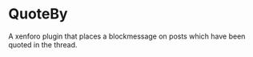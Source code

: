 # QuoteBy

A xenforo plugin that places a blockmessage on posts which have been quoted in the thread.
